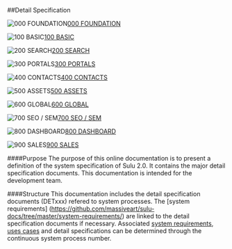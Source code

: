 ##Detail Specification

![000 FOUNDATION](https://raw.github.com/massiveart/sulu-docs/master/system-requirements/images/foundation.png)[000 FOUNDATION](https://github.com/massiveart/sulu-docs/tree/master/detail-specification/000-foundation "000 FOUNDATION")

![100 BASIC](https://raw.github.com/massiveart/sulu-docs/master/system-requirements/images/basic.png)[100 BASIC](https://github.com/massiveart/sulu-docs/tree/master/detail-specification/100-basic "100 BASIC")

![200 SEARCH](https://raw.github.com/massiveart/sulu-docs/master/system-requirements/images/search.png)[200 SEARCH](https://github.com/massiveart/sulu-docs/tree/master/detail-specification/200-search "200 SEARCH")

![300 PORTALS](https://raw.github.com/massiveart/sulu-docs/master/system-requirements/images/portals.png)[300 PORTALS](https://github.com/massiveart/sulu-docs/tree/master/detail-specification/300-portals "300 PORTALS")

![400 CONTACTS](https://raw.github.com/massiveart/sulu-docs/master/system-requirements/images/contacts.png)[400 CONTACTS](https://github.com/massiveart/sulu-docs/tree/master/detail-specification/400-contacts "400 CONTACTS")

![500 ASSETS](https://raw.github.com/massiveart/sulu-docs/master/system-requirements/images/assets.png)[500 ASSETS](https://github.com/massiveart/sulu-docs/tree/master/detail-specification/500-assets "500 ASSETS")

![600 GLOBAL](https://raw.github.com/massiveart/sulu-docs/master/system-requirements/images/global.png)[600 GLOBAL](https://github.com/massiveart/sulu-docs/tree/master/detail-specification/600-global "600 GLOBAL")

![700 SEO / SEM](https://raw.github.com/massiveart/sulu-docs/master/system-requirements/images/seo-sem.png)[700 SEO / SEM](https://github.com/massiveart/sulu-docs/tree/master/detail-specification/700-seo-sem "700 SEO / SEM")

![800 DASHBOARD](https://raw.github.com/massiveart/sulu-docs/master/system-requirements/images/dashboard.png)[800 DASHBOARD](https://github.com/massiveart/sulu-docs/tree/master/detail-specification/800-dashboard "800 DASHBOARD")

![900 SALES](https://raw.github.com/massiveart/sulu-docs/master/system-requirements/images/shop.png)[900 SALES](https://github.com/massiveart/sulu-docs/tree/master/detail-specifications/900-sales "900 SALES")

####Purpose
The purpose of this online documentation is to present a definition of the system specification of Sulu 2.0. It contains the major detail specification documents. This documentation is intended for the development team.

####Structure
This documentation includes the detail specification documents (DETxxx) refered to system processes. The [system requirements] (https://github.com/massiveart/sulu-docs/tree/master/system-requirements/) are linked to the detail specification documents if necessary. Associated [system requirements](https://github.com/massiveart/sulu-docs/tree/master/system-requirements/), [uses cases](https://github.com/massiveart/sulu-docs/tree/master/use-cases/) and detail specifications can be determined through the continuous system process number.
